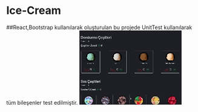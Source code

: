 # Ice-Cream
##React,Bootstrap kullanılarak oluşturulan bu projede UnitTest kullanılarak tüm bileşenler test edilmiştir.
![](ice-cream.gif)
